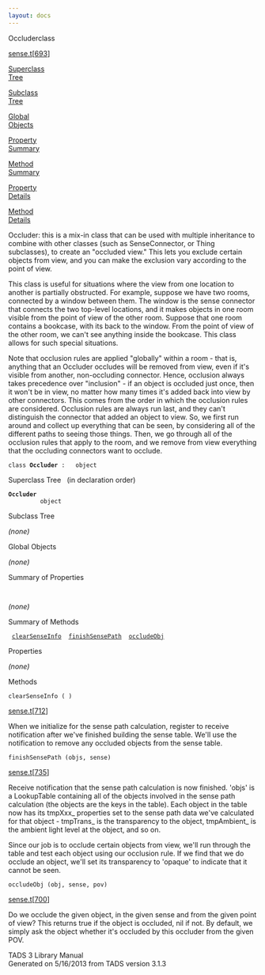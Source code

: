 ```yaml
---
layout: docs
---
```

<span class="title">Occluder</span><span class="type">class</span>

[sense.t](../file/sense.t.html)\[[693](../source/sense.t.html#693)\]

[Superclass  
Tree](#_SuperClassTree_)

[Subclass  
Tree](#_SubClassTree_)

[Global  
Objects](#_ObjectSummary_)

[Property  
Summary](#_PropSummary_)

[Method  
Summary](#_MethodSummary_)

[Property  
Details](#_Properties_)

[Method  
Details](#_Methods_)

<div class="fdesc">

Occluder: this is a mix-in class that can be used with multiple
inheritance to combine with other classes (such as SenseConnector, or
Thing subclasses), to create an "occluded view." This lets you exclude
certain objects from view, and you can make the exclusion vary according
to the point of view.

This class is useful for situations where the view from one location to
another is partially obstructed. For example, suppose we have two rooms,
connected by a window between them. The window is the sense connector
that connects the two top-level locations, and it makes objects in one
room visible from the point of view of the other room. Suppose that one
room contains a bookcase, with its back to the window. From the point of
view of the other room, we can't see anything inside the bookcase. This
class allows for such special situations.

Note that occlusion rules are applied "globally" within a room - that
is, anything that an Occluder occludes will be removed from view, even
if it's visible from another, non-occluding connector. Hence, occlusion
always takes precedence over "inclusion" - if an object is occluded just
once, then it won't be in view, no matter how many times it's added back
into view by other connectors. This comes from the order in which the
occlusion rules are considered. Occlusion rules are always run last, and
they can't distinguish the connector that added an object to view. So,
we first run around and collect up everything that can be seen, by
considering all of the different paths to seeing those things. Then, we
go through all of the occlusion rules that apply to the room, and we
remove from view everything that the occluding connectors want to
occlude.

`class `**`Occluder`**` :   object`

</div>

<span id="_SuperClassTree_"></span>

<div class="mjhd">

<span class="hdln">Superclass Tree</span>   (in declaration order)

</div>

**`Occluder`**  
`         object`  
<span id="_SubClassTree_"></span>

<div class="mjhd">

<span class="hdln">Subclass Tree</span>  

</div>

*(none)* <span id="_ObjectSummary_"></span>

<div class="mjhd">

<span class="hdln">Global Objects</span>  

</div>

*(none)* <span id="_PropSummary_"></span>

<div class="mjhd">

<span class="hdln">Summary of Properties</span>  

</div>

` `

*(none)* <span id="_MethodSummary_"></span>

<div class="mjhd">

<span class="hdln">Summary of Methods</span>  

</div>

` `[`clearSenseInfo`](#clearSenseInfo)`  `[`finishSensePath`](#finishSensePath)`  `[`occludeObj`](#occludeObj)`  `

<span id="_Properties_"></span>

<div class="mjhd">

<span class="hdln">Properties</span>  

</div>

*(none)* <span id="_Methods_"></span>

<div class="mjhd">

<span class="hdln">Methods</span>  

</div>

<span id="clearSenseInfo"></span>

`clearSenseInfo ( )`

[sense.t](../file/sense.t.html)\[[712](../source/sense.t.html#712)\]

<div class="desc">

When we initialize for the sense path calculation, register to receive
notification after we've finished building the sense table. We'll use
the notification to remove any occluded objects from the sense table.

</div>

<span id="finishSensePath"></span>

`finishSensePath (objs, sense)`

[sense.t](../file/sense.t.html)\[[735](../source/sense.t.html#735)\]

<div class="desc">

Receive notification that the sense path calculation is now finished.
'objs' is a LookupTable containing all of the objects involved in the
sense path calculation (the objects are the keys in the table). Each
object in the table now has its tmpXxx\_ properties set to the sense
path data we've calculated for that object - tmpTrans\_ is the
transparency to the object, tmpAmbient\_ is the ambient light level at
the object, and so on.

Since our job is to occlude certain objects from view, we'll run through
the table and test each object using our occlusion rule. If we find that
we do occlude an object, we'll set its transparency to 'opaque' to
indicate that it cannot be seen.

</div>

<span id="occludeObj"></span>

`occludeObj (obj, sense, pov)`

[sense.t](../file/sense.t.html)\[[700](../source/sense.t.html#700)\]

<div class="desc">

Do we occlude the given object, in the given sense and from the given
point of view? This returns true if the object is occluded, nil if not.
By default, we simply ask the object whether it's occluded by this
occluder from the given POV.

</div>

<div class="ftr">

TADS 3 Library Manual  
Generated on 5/16/2013 from TADS version 3.1.3

</div>
